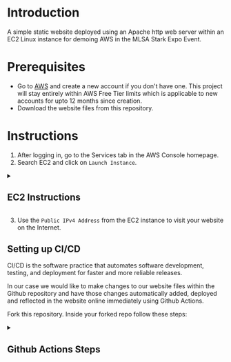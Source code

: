 # Introduction
A simple static website deployed using an Apache http web server within an EC2 Linux instance for demoing AWS in the MLSA Stark Expo Event. 

# Prerequisites

- Go to [AWS](https://aws.amazon.com/) and create a new account if you don't have one. This project will stay entirely within AWS Free Tier limits which is applicable to new accounts for upto 12 months since creation.
- Download the website files from this repository.

# Instructions

1. After logging in, go to the Services tab in the AWS Console homepage.
2. Search EC2 and click on `Launch Instance`.

<details>
  <summary><h2>EC2 Instructions</h2></summary>

  ### Creating a Linux EC2 instance
  
  1. Choose a name for your EC2 server.
  2. Under `Application and OS Images (AMI)` choose Ubuntu. This sets what OS your Linux server will be running.
  3. Under `Instance Type` choose `t2.micro`. This specifies what the technical specficiations of your server will be such as no. of CPUs, memory etc.
  4. Under `Key Pair (login)` select Create a new key pair. Select the `.pem` key which can later be used to access your server manually and run commands and functions on it.
     * Provide a key name for example *awslinux* and leave the rest of the settings to default. Click Create key.
  5. Under `Network Settings` choose `Create security group` under Firewall. Enable allow HTTPS and HTTP traffic from the internet. This handles the security of the connections to and from the server. We have a public website so we want to allow any user(traffic) to access our site over the Internet.
  6. Under Summary, choose `Launch Instance`.
  7. Click on Instances on the left pane. The EC2 instance you just created will show up. It will take a while for it to get ready and show `Running` under the Instance State column which indicates your server is ready.
  8. Click on the Instance ID. This will open up a pane showing all the details of your server. Set aside the `Public IPv4 Address` and `Public IPv4 DNS` which will later be used to access our website on the server.
  9. Click on the `Connect` button at the top of this pane. Under the Connect to Instance page, select `EC2 Instance Connect` and click `Connect`.

  ### Setting up the Website
  
  1. Once the browser based EC2 CLI opens up run the following set of commands in order.
     
     ```bash
      sudo su -
      apt-get update -y
      apt-get install -y httpd
      systemctl status httpd
      mkdir aws_site
      cd aws_site
      wget https://github.com/SourasishBasu/staticsite_starkexpo.git
      ls -lrt
      unzip main.zip
      ls -lrt
      cd staticsite_starkexpo-main
      mv * /var/www/html/
      cd /var/www/html
      ls -lrt
      systemctl status httpd
      systemctl enable httpd
      systemctl start httpd
      systemctl status httpd
     ```

     This installs an Apache HTTP server onto the Linux machine to have it behave as a web server and host the website files we transfer inside it from this git repository. The website files have been taken from [Free CSS](https://www.free-css.com/free-css-templates/page203/image-less).
</details>

3. Use the `Public IPv4 Address` from the EC2 instance to visit your website on the Internet.

## Setting up CI/CD

CI/CD is the software practice that automates software development, testing, and deployment for faster and more reliable releases.

In our case we would like to make changes to our website files within the Github repository and have those changes automatically added, deployed and reflected in the website online immediately using Github Actions.

Fork this repository. Inside your forked repo follow these steps:

<details>
  <summary><h2>Github Actions Steps</h2></summary>
  
  ### Creating Github Actions workflow
  1. Go to your Repository Settings > Secrets and Variables > Actions. Under Repository Secrets create the following 4 secret variables:
  
    - EC2_SSH_KEY: This will be your .pem file which you will use to login to the instance
    - HOST_DNS: Public DNS record of the instance, it will look something like this ec2-xx-xxx-xxx-xxx.us-west-2.compute.amazonaws.com from the EC2 server.
    - USERNAME: Will be the username of the EC2 instance, usually `ubuntu`
    - TARGET_DIR: Is where you want to deploy your code.
  
  2. Create a `.github/workflows` directory in your repository on GitHub if this directory does not already exist.
  3. In the `.github/workflows` directory, create a file named `github-actions-ec2.yml`.
  4. Copy the below snippet into the .yml file.

     ```bash
      name: Push-to-EC2
      
      # Trigger deployment only on push to main branch
      on:
      push:
        branches:
          - main
      
      jobs:
      deploy:
        name: Deploy to EC2 on master branch push
        runs-on: ubuntu-latest
      
      steps:
      - name: Checkout the files
        uses: actions/checkout@v2
      
      - name: Deploy to Server 1
        uses: easingthemes/ssh-deploy@main
        env:
          SSH_PRIVATE_KEY: ${{ secrets.EC2_SSH_KEY }}
          REMOTE_HOST: ${{ secrets.HOST_DNS }}
          REMOTE_USER: ${{ secrets.USERNAME }}
          TARGET: ${{ secrets.TARGET_DIR }}
      
      - name: Executing remote ssh commands using ssh key
        uses: appleboy/ssh-action@master
        with:
          host: ${{ secrets.HOST_DNS }}
          username: ${{ secrets.USERNAME }}
          key: ${{ secrets.EC2_SSH_KEY }}
          script: |
            sudo apt-get -y update
            sudo apt-get install -y apache2
            sudo systemctl start apache2
            sudo systemctl enable apache2
            cd home
            sudo mv * /var/www/html
     ```
  
  In the above block we have defined our job with name **Deploy to EC2** and enforced it to run on latest Ubuntu version. In order to deploy the code to our server and change the files on it, we need to access the EC2 instance using `ssh`. This workflow ensures that these actions only run when we push our changes to `main` branch.
</details>
